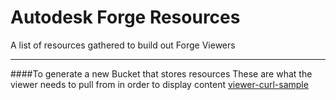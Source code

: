 Autodesk Forge Resources
========================
A list of resources gathered to build out Forge Viewers
____
####To generate a new Bucket that stores resources
These are what the viewer needs to pull from in order to display content
[viewer-curl-sample](https://github.com/Autodesk-Forge/viewer-curl-sample)
